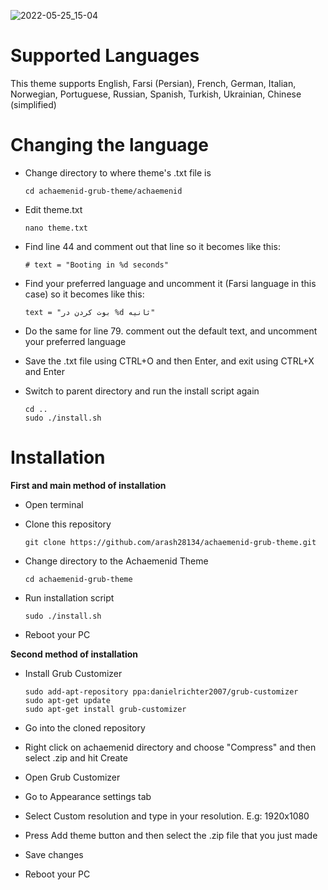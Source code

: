 ![2022-05-25_15-04](https://user-images.githubusercontent.com/74412308/170269537-ccbb528d-7a27-4eeb-ad43-720ec82ab817.png)

# Supported Languages

This theme supports English, Farsi (Persian), French, German, Italian, Norwegian, Portuguese, Russian, Spanish, Turkish, Ukrainian, Chinese (simplified)

# Changing the language

- Change directory to where theme's .txt file is

  ```
  cd achaemenid-grub-theme/achaemenid
  ```

- Edit theme.txt
  ```
  nano theme.txt
  ```

- Find line 44 and comment out that line so it becomes like this:
  ```
  # text = "Booting in %d seconds"
  ```

- Find your preferred language and uncomment it (Farsi language in this case) so it becomes like this:
  ```
  text = "بوت کردن در %d ثانیه"
  ```

- Do the same for line 79. comment out the default text, and uncomment your preferred language

- Save the .txt file using CTRL+O and then Enter, and exit using CTRL+X and Enter

- Switch to parent directory and run the install script again
  ```
  cd ..
  sudo ./install.sh
  ```

# Installation
<b>First and main method of installation</b>

- Open terminal

- Clone this repository

  ```
  git clone https://github.com/arash28134/achaemenid-grub-theme.git
  ```

- Change directory to the Achaemenid Theme

  ```
  cd achaemenid-grub-theme
  ```

- Run installation script

  ```
  sudo ./install.sh
  ```

- Reboot your PC

<b>Second method of installation</b>

- Install Grub Customizer

  ```
  sudo add-apt-repository ppa:danielrichter2007/grub-customizer
  sudo apt-get update
  sudo apt-get install grub-customizer
  ```

- Go into the cloned repository
- Right click on achaemenid directory and choose "Compress" and then select .zip and hit Create

- Open Grub Customizer
- Go to Appearance settings tab
- Select Custom resolution and type in your resolution. E.g: 1920x1080
- Press Add theme button and then select the .zip file that you just made
- Save changes

- Reboot your PC
